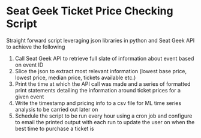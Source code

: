 # Seat Geek Ticket Price Checking Script

Straight forward script leveraging json libraries in python and Seat Geek API to achieve the following

1. Call Seat Geek API to retrieve full slate of information about event based on event ID
2. Slice the json to extract most relevant information (lowest base price, lowest price, median price, tickets available etc.)
3. Print the time at which the API call was made and a series of formatted print statements detailing the information around ticket prices for a given event
4. Write the timestamp and pricing info to a csv file for ML time series analysis to be carried out later on
5. Schedule the script to be run every hour using a cron job and configure to email the printed output with each run to update the user on when the best time to purchase a ticket is
